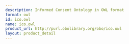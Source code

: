 ```yaml
---
description: Informed Consent Ontology in OWL format
format: owl
id: ico.owl
name: ico.owl
product_url: http://purl.obolibrary.org/obo/ico.owl
layout: product_detail
---
```

